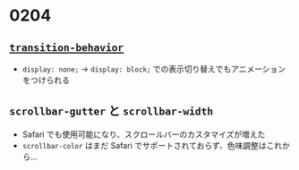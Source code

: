 # 0204

## [`transition-behavior`](https://developer.mozilla.org/ja/docs/Web/CSS/transition-behavior)

- `display: none;` -> `display: block;` での表示切り替えでもアニメーションをつけられる

## `scrollbar-gutter` と `scrollbar-width`

- Safari でも使用可能になり、スクロールバーのカスタマイズが増えた
- `scrollbar-color` はまだ Safari でサポートされておらず、色味調整はこれから...
